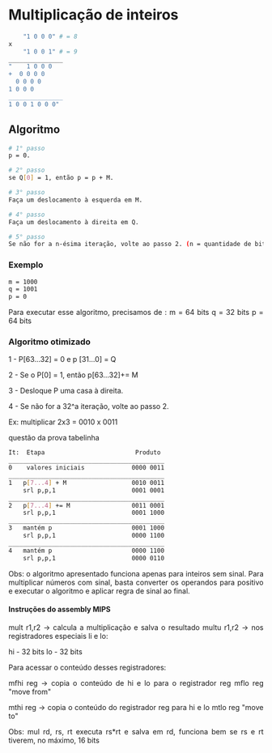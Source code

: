 # Multiplicação de inteiros
<div style="text-align:justify">

```Bash
    "1 0 0 0" # = 8
x
    "1 0 0 1" # = 9
_______________
"    1 0 0 0
+  0 0 0 0
  0 0 0 0
1 0 0 0 
_______________
1 0 0 1 0 0 0"

```

## Algoritmo 

```Bash
# 1° passo
p = 0.

# 2° passo
se Q[0] = 1, então p = p + M.

# 3° passo
Faça um deslocamento à esquerda em M.

# 4° passo
Faça um deslocamento à direita em Q.

# 5° passo
Se não for a n-ésima iteração, volte ao passo 2. (n = quantidade de bits)
```

### Exemplo

```Bash
m = 1000
q = 1001
p = 0

```

Para executar esse algoritmo, precisamos de :
m = 64 bits
q = 32 bits
p = 64 bits


### Algoritmo otimizado

1 - P[63...32] = 0 e p [31...0] = Q

2 - Se o P[0] = 1, então p[63...32]+= M

3 - Desloque P uma casa à direita.

4 - Se não for a 32^a iteração, volte ao passo 2.

Ex: multiplicar 2x3 = 0010 x 0011

questão da prova tabelinha

```Bash
It:  Etapa                         Produto
___________________________________________
0    valores iniciais             0000 0011
___________________________________________
1   p[7...4] + M                  0010 0011
    srl p,p,1                     0001 0001
___________________________________________
2   p[7...4] += M                 0011 0001
    srl p,p,1                     0001 1000
___________________________________________
3   mantém p                      0001 1000
    srl p,p,1                     0000 1100
___________________________________________
4   mantém p                      0000 1100
    srl p,p,1                     0000 0110
```

Obs: o algoritmo apresentado funciona apenas para inteiros sem sinal.
Para multiplicar números com sinal, basta converter os operandos para positivo
e executar o algoritmo e aplicar regra de sinal ao final.

#### Instruções do assembly MIPS

mult r1,r2   -> calcula a multiplicação e salva o resultado
multu r1,r2  -> nos registradores especiais li e lo:

hi - 32 bits
lo - 32 bits

Para acessar o conteúdo desses registradores:

mfhi reg -> copia o conteúdo de hi e lo para o registrador reg
mflo reg 
"move from"

mthi reg -> copia o conteúdo do registrador reg para hi e lo
mtlo reg
"move to"

Obs: mul rd, rs, rt executa rs*rt e salva em rd, funciona bem se rs e rt tiverem, no máximo, 16 bits

</div>